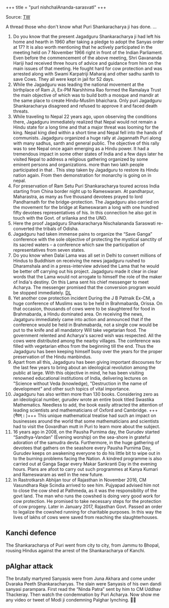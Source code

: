 +++
title = "purI nishchalAnanda-sarasvatI"
+++

Source: [TW](https://threadreaderapp.com/thread/1744387292201091584.html)

A thread those who don't know what Puri Shankaracharya ji has done. ...

1. Do you know that the present Jagadguru Shankaracharya ji had left his home and hearth in 1960 after taking a pledge to adopt the Sanyas order at 17? It is also worth mentioning that he actively participated in the meeting held on 7 November 1966 right in front of the Indian Parliament. Even before the commencement of the above meeting, Shri Gavananda Hariji had received three hours of advice and guidance from him on the main issues of that meeting. He fought hard for cow protection and was arrested along with Swami Karpatriji Maharaj and other sadhu santh to save Cows. They all were kept in jail for 52 days.
2. While the Jagadguru was leading the national movement at the birthplace of Ram Ji, Ex-PM Narshhima Rao formed the Ramalaya Trust the main objective of which was to build both a mosque and mandir at the same place to create Hindu-Muslim bhaichara. Only puri Jagadguru Shankaracharya disagreed and refused to approve it and faced death threats.
3. While traveling to Nepal 22 years ago, upon observing the conditions there, Jagadguru immediately realized that Nepal would not remain a Hindu state for a long time and that a major threat was looming for the king. Nepal king died within a short time and Nepal fell into the hands of communists. Jagadguru organized a huge rally at Jagannath Puri along with many sadhus, santh and general public. The objective of this rally was to see Nepal once again emerging as a Hindu power. It had a tremendous impact in some other states of India and a few days later he visited Nepal to address a religious gathering
   organized by some eminent persons and organizations. more than two lakh people participated in that . This step taken by Jagadguru to restore its Hindu nation again. From then demonstration for monarchy is going on in nepal.
4. For preservation of Ram Setu Puri Shankaracharya toured across India starting from China border night up to Rameswaram. At pandharpur, Maharastra, as many as five thousand devotees prayed to lord Pandharnath for the bridge-protection. The Jagadguru also carried on the movement for the bridge at Rameswaram a long with one hundred fifty devotees representatives of his. In this connection he also got in touch with the Govt. of srilanka and the UNO.
5. Here the proof Jagadguru Shankaracharya Nischalananda Saraswati re-converted the tribals of Odisha.
6. Jagadguru had taken immense pains to organize the “Save Ganga” conference with the sole objective of protecting the mystical sanctity of its sacred waters – a conference which saw the participation of representatives from seven states.
7. Do you know when Dalai Lama was all set in Delhi to convert millions of Hindus to Buddhism on receiving the news jagadguru rushed to Dharamshala and in a press-interview advised the Lama that he would be better off carrying out his project. Jagadguru made it clear in clear words that the Lama would not arrogate to himself the role of the maker of India's destiny. On this Lama sent his chief messenger to meet Acharya. The messenger promised that the conversion program would be stopped immediately. [DL](https://tibet.net/press-statement-his-holiness-the-dalai-lama-has-no-plans-of-conversion-of-hindus-to-buddhism/)
8. Yet another cow protection incident During the J B Patnaik Ex-CM, a huge conference of Muslims was to be held in Brahmabarda, Orissa. On that occasion, thousands of cows were to be slaughtered for food in Brahmabarda, a Hindu dominated area. On receiving the news, Jagatguru immediately came into action and announced that if the conference would be held in Brahmabarda, not a single cow would be put to the knife and all mandatory Will take vegetarian food. The government relented and Acharya's sacred wish was respected. All the cows were distributed among the nearby villages. The conference was filled with vegetarian ethos from the beginning till the end. Thus the Jagadguru has been keeping himself busy over the years for the proper preservation of the Hindu manbindus. 
9. Apart from all this, Jagadguru has been giving important discourses for the last few years to bring about an ideological revolution among the public at large. With this objective in mind, he has been visiting renowned educational institutions of India, delivering lectures on "Science without Veda (knowledge), "Destruction in the name of development" and other such topics of vital importance.
10. Jagadguru has also written more than 130 books. Considering zero as an ideological number, gurudev wrote an entire book titled Swastika Mathematics. Needless to add, the book easily attracted the attention of leading scientists and mathematicians of Oxford and Cambridge. +++(नैवम्। )+++ This unique mathematical treatise had such an impact on businesses around the world that some mathematicians and scientists had to visit the Govardhan mutt in Puri to learn more about the subject. 
11. 16 years ago in 2008, on the Pausha Purnima day, the Gurudev started “Sandhya-Vandan” (Evening worship) on the sea-shore in grateful adoration of the samudra devta. Furthermore, in the huge gathering of devotees that gathers on the seashore every Pausha Purnima Day, Gurudev keeps on awakening everyone to do his little bit to wipe out in to the burning problems facing the Nation. A kindred programme is also carried out at Ganga Sagar every Makar Sankranti Day in the evening hours. Plans are afoot to carry out such programmes at Kanya Kumari and Rameswaram as well in the new future.
12. In Rastrotkarsh Abhijan tour of Rajasthan in November 2016, CM Vasundhara Raje Scindia arrived to see him. Pujyapad advised him not to close the cow shed at Pathmeda, as it was the responsibility of the govt land. The man who runs the cowshed is doing very good work for cow protection. He promised to take necessary steps for the protection of cow progeny. Later in January 2017, Rajasthan Govt. Passed an order to legalize the cowshed running for charitable purposes. In this way the lives of lakhs of cows were saved from reaching the slaughterhouses. 

## Kanchi defence
The Shankaracharya of Puri went from city to city, from Jammu to Bhopal, rousing Hindus against the arrest of the Shankaracharya of Kanchi.

## pAlghar attack
The brutally martyred Sanyasis were from Juna Akhara and come under Dvaraka Peeth Shankaracharyas. The slain were Sanyasis of his own dandi sanyasi parampara. First read the “Ninda Patra” sent by him to CM Uddhav Thackeray. Then watch the condemnation by Puri Acharya. Now show me any video or tweet of Modi ji condemning Palghar lynching. 🙏🏽